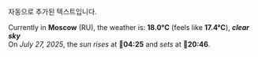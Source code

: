 
자동으로 추가된 텍스트입니다.

<!--START_SECTION:weather:moscow-->
Currently in **Moscow** (RU), the weather is: **18.0°C** (feels like **17.4°C**), ***clear sky***<br/>
On *July 27, 2025*, the *sun rises* at 🌅**04:25** and *sets* at 🌇**20:46**.
<!--END_SECTION:weather-->
